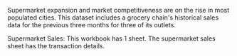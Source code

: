 Supermarket expansion and market competitiveness are on the rise in most populated cities. This dataset includes a grocery chain's historical sales data for the previous three months for three of its outlets.

Supermarket Sales: This workbook has 1 sheet. The supermarket sales sheet has the transaction details.
